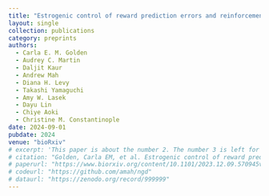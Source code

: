 ```yaml
---
title: "Estrogenic control of reward prediction errors and reinforcement learning"
layout: single
collection: publications
category: preprints
authors:
  - Carla E. M. Golden
  - Audrey C. Martin
  - Daljit Kaur
  - Andrew Mah
  - Diana H. Levy
  - Takashi Yamaguchi
  - Amy W. Lasek
  - Dayu Lin
  - Chiye Aoki
  - Christine M. Constantinople
date: 2024-09-01
pubdate: 2024
venue: "bioRxiv"
# excerpt: 'This paper is about the number 2. The number 3 is left for future work.'
# citation: "Golden, Carla EM, et al. Estrogenic control of reward prediction errors and reinforcement learning. bioRxiv (2023): 2023-12."
# paperurl: "https://www.biorxiv.org/content/10.1101/2023.12.09.570945v2.full"
# codeurl: "https://github.com/amah/ngd"
# dataurl: "https://zenodo.org/record/999999"
---
```

